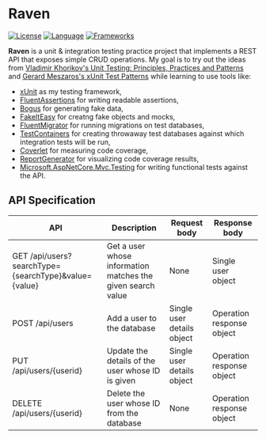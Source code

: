 # Raven

[![License](https://img.shields.io/badge/License-GNU_GPL_v3-yellow.svg)](https://www.gnu.org/licenses/gpl-3.0.en.html)
[![Language](https://img.shields.io/badge/Language-C%23-blue.svg)](https://docs.microsoft.com/en-us/dotnet/csharp/)
[![Frameworks](https://img.shields.io/badge/Frameworks-.NET_9.0,_ASP.NET_Core_9.0_-green.svg)](https://dotnet.microsoft.com/download/dotnet-core)

**Raven** is a unit & integration testing practice project that implements a REST API that exposes simple CRUD operations.
My goal is to try out the ideas from [Vladimir Khorikov's Unit Testing: Principles, Practices and Patterns](https://www.manning.com/books/unit-testing)
and [Gerard Meszaros's xUnit Test Patterns](https://www.oreilly.com/library/view/xunit-test-patterns/9780131495050/) while learning to use tools like:
- [xUnit](https://xunit.net/) as my testing framework, 
- [FluentAssertions](https://fluentassertions.com/) for writing readable assertions, 
- [Bogus](https://github.com/bchavez/Bogus) for generating fake data, 
- [FakeItEasy](https://github.com/FakeItEasy/FakeItEasy) for creatng fake objects and mocks,
- [FluentMigrator](https://fluentmigrator.github.io/) for running migrations on test databases,
- [TestContainers](https://testcontainers.com/) for creating throwaway test databases against which integration tests will be run,
- [Coverlet](https://github.com/coverlet-coverage/coverlet) for measuring code coverage,
- [ReportGenerator](https://marketplace.visualstudio.com/items?itemName=Palmmedia.reportgenerator) for visualizing code coverage results,
- [Microsoft.AspNetCore.Mvc.Testing](https://www.nuget.org/packages/Microsoft.AspNetCore.Mvc.Testing) for writing functional tests against the API.

## API Specification
| API | Description | Request body | Response body |
|-----|-------------|--------------|---------------|
|GET /api/users?searchType=\{searchType\}&value=\{value\} | Get a user whose information matches the given search value | None | Single user object |
|POST /api/users | Add a user to the database | Single user details object | Operation response object |
|PUT /api/users/{userid} | Update the details of the user whose ID is given | Single user details object | Operation response object |
|DELETE /api/users/{userid} | Delete the user whose ID from the database | None | Operation response object |